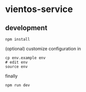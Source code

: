 # vientos-service

## development

```shell
npm install
```

(optional) customize configuration in

```shell
cp env.example env
# edit env
source env
```

finally

```shell
npm run dev
```
